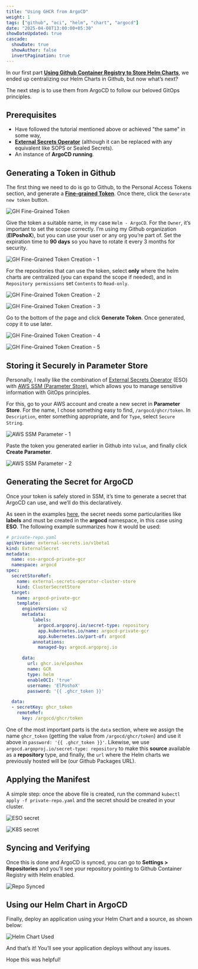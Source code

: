 ```yaml
---
title: "Using GHCR from ArgoCD"
weight: 1
tags: ["github", "oci", "helm", "chart", "argocd"]
date: "2025-04-08T13:00:00+05:30"
showDateUpdated: true
cascade:
  showDate: true
  showAuthor: false
  invertPagination: true
---
```


In our first part [**Using Github Container Registry to Store Helm Charts**](https://elposhox.dev/posts/ghcr-helm-charts/), we ended up centralizing our Helm Charts in Github, but now what’s next?

The next step is to use them from ArgoCD to follow our beloved GitOps principles.

## Prerequisites
- Have followed the tutorial mentioned above or achieved "the same" in some way,
- **[External Secrets Operator](https://external-secrets.io/latest/)** (although it can be replaced with any equivalent like SOPS or Sealed Secrets).
- An instance of **ArgoCD running**.

## Generating a Token in Github
The first thing we need to do is go to Github, to the Personal Access Tokens section, and generate a [**Fine-grained Token**](https://github.com/settings/personal-access-tokens). Once there, click the `Generate new token` button.

![GH Fine-Grained Token](fine-grained-token.png "Fine-grained Tokens Section")

Give the token a suitable name, in my case `Helm - ArgoCD`. For the `Owner`, it’s important to set the scope correctly. I’m using my Github organization (**ElPoshoX**), but you can use your user or any org you’re part of. Set the expiration time to **90 days** so you have to rotate it every 3 months for security.

![GH Fine-Grained Token Creation - 1](new-token-one.png "New Fine-grained Token - Part 1")

For the repositories that can use the token, select **only** where the helm charts are centralized (you can expand the scope if needed), and in `Repository permissions` set `Contents` to `Read-only`.

![GH Fine-Grained Token Creation - 2](new-token-two.png "New Fine-grained Token - Part 2")

![GH Fine-Grained Token Creation - 3](new-token-three.png "New Fine-grained Token - Part 3")

Go to the bottom of the page and click **Generate Token**. Once generated, copy it to use later.

![GH Fine-Grained Token Creation - 4](new-token-four.png "New Fine-grained Token - Part 4")

![GH Fine-Grained Token Creation - 5](new-token-five.png "New Fine-grained Token - Part 5")

## Storing it Securely in Parameter Store
Personally, I really like the combination of [External Secrets Operator](https://external-secrets.io/latest/) (ESO) with [AWS SSM (Parameter Store)](https://docs.aws.amazon.com/systems-manager/latest/userguide/systems-manager-parameter-store.html), which allows you to manage sensitive information with GitOps principles.

For this, go to your AWS account and create a new secret in **Parameter Store**. For the name, I chose something easy to find, `/argocd/ghcr/token`. In `Description`, enter something appropriate, and for `Type`, select `Secure String`.

![AWS SSM Parameter - 1](ssm-one.png "Adding parameter to SSM - Part 1")

Paste the token you generated earlier in Github into `Value`, and finally click **Create Parameter**.

![AWS SSM Parameter - 2](ssm-two.png "Adding parameter to SSM - Part 2")

## Generating the Secret for ArgoCD
Once your token is safely stored in SSM, it’s time to generate a secret that ArgoCD can use, and we’ll do this declaratively.

As seen in the examples [here](https://argo-cd.readthedocs.io/en/stable/operator-manual/argocd-repo-creds-yaml/), the secret needs some particularities like **labels** and must be created in the **argocd** namespace, in this case using **ESO**. The following example summarizes how it would be used:

````yaml
# private-repo.yaml
apiVersion: external-secrets.io/v1beta1
kind: ExternalSecret
metadata:
  name: eso-argocd-private-gcr
  namespace: argocd
spec:
  secretStoreRef:
    name: external-secrets-operator-cluster-store
    kind: ClusterSecretStore
  target:
    name: argocd-private-gcr
    template:
      engineVersion: v2
      metadata:
          labels:
            argocd.argoproj.io/secret-type: repository
            app.kubernetes.io/name: argocd-private-gcr
            app.kubernetes.io/part-of: argocd
          annotations:
            managed-by: argocd.argoproj.io

      data:
        url: ghcr.io/elposhox
        name: GCR
        type: helm
        enableOCI: 'true'
        username: 'ElPoshoX'
        password: '{{ .ghcr_token }}'

  data:
  - secretKey: ghcr_token
    remoteRef:
      key: /argocd/ghcr/token
````

One of the most important parts is the `data` section, where we assign the name `ghcr_token` (getting the value from `/argocd/ghcr/token`) and use it above in `password: '{{ .ghcr_token }}'`. Likewise, we use `argocd.argoproj.io/secret-type: repository` to make this **source** available as a **repository** type, and finally, the `url` where the Helm charts we previously hosted will be (our Github Packages URL).

## Applying the Manifest
A simple step: once the above file is created, run the command `kubectl apply -f private-repo.yaml` and the secret should be created in your cluster.

![ESO secret](eso-secret.png "ESO secret synced")

![K8S secret](k8s-secret.png "K8S secret created")

## Syncing and Verifying
Once this is done and ArgoCD is synced, you can go to **Settings > Repositories** and you’ll see your repository pointing to Github Container Registry with Helm enabled.

![Repo Synced](repo-synced.png "Helm Chart Repository linked")

## Using our Helm Chart in ArgoCD
Finally, deploy an application using your Helm Chart and a source, as shown below:

![Helm Chart Used](helm-chart-used.png "Application deployment using the Helm Chart")

And that’s it! You’ll see your application deploys without any issues.

Hope this was helpful!